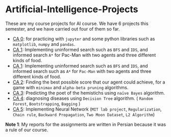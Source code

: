 # Artificial-Intelligence-Projects

These are my course projects for AI course. We have 6 projects this semester, and we have carried out four of them so far. 
  * [CA 0](https://github.com/alish9776/Artificial-Intelligence-Projects/tree/master/Assignment%200): for practicing with ``jupyter`` and some python libraries such as ``matplotlib``, ``numpy`` and ``pandas``. 
* [CA 1]( https://github.com/alish9776/Artificial-Intelligence-Projects/tree/master/Assignment%201): Implementing uninformed search such as ``BFS`` and ``IDS``, and informed search ``A*``  for Pac-Man with two agents and three different kinds of food. 
* [CA 1]( https://github.com/alish9776/Artificial-Intelligence-Projects/tree/master/Assignment%201): Implementing uninformed search such as ``BFS`` and ``IDS``, and informed search such as ``A*``  for ``Pac-Man`` with two agents and three different kinds of food. 
* [CA 2]( https://github.com/alish9776/Artificial-Intelligence-Projects/tree/master/Assignment%202): Finding the best possible score that our agent could achieve, for a game with ``minimax`` and ``alpha-beta pruning``  algorithms. 
* [CA 3]( https://github.com/alish9776/Artificial-Intelligence-Projects/tree/master/Assignment%203): Predicting the poet of the hemistichs using ``naïve Bayes`` algorithm.
* [CA 4]( https://github.com/alish9776/Artificial-Intelligence-Projects/tree/master/Assignment%204): diagnosing diseases using ``Decision Tree`` algorithm. ( ``Random Forest``, ``Bootstrapping``, ``Bagging`` ) 
* [CA 5]( https://github.com/alish9776/Artificial-Intelligence-Projects/tree/master/Assignment%205): Implementing Neural Network (``MIT lab project``, ``Regularization``, ``Chain rule``, ``Backward Propagation``, ``Two Moon Dataset``, ``L2 Algorithm``)

**Note 1**: My reports for the assignments are written in Persian because it was a rule of our course.
